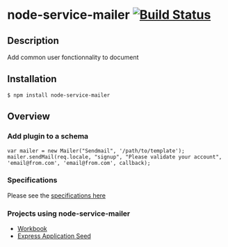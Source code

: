 # node-service-mailer [![Build Status](https://secure.travis-ci.org/daemon1981/node-service-mailer.png)](https://travis-ci.org/daemon1981/node-service-mailer)

## Description

Add common user fonctionnality to document

## Installation

```
$ npm install node-service-mailer
```

## Overview

### Add plugin to a schema

```
var mailer = new Mailer("Sendmail", '/path/to/template');
mailer.sendMail(req.locale, "signup", "Please validate your account", 'email@from.com', 'email@from.com', callback);
```

### Specifications

Please see the [specifications here](https://github.com/daemon1981/node-service-mailer/blob/master/test-unit.md)

### Projects using node-service-mailer

 - [Workbook](https://github.com/eleven-labs/Workbook)
 - [Express Application Seed](https://github.com/daemon1981/express-application-seed)
